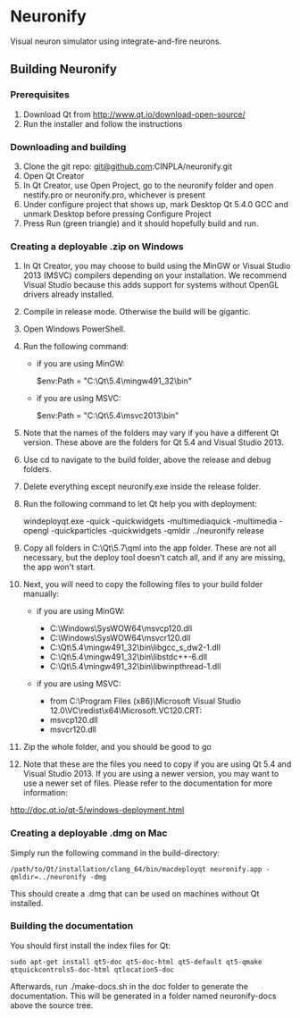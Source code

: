 # Neuronify

Visual neuron simulator using integrate-and-fire neurons.

## Building Neuronify

### Prerequisites

1. Download Qt from http://www.qt.io/download-open-source/
2. Run the installer and follow the instructions

### Downloading and building

3. Clone the git repo: git@github.com:CINPLA/neuronify.git
4. Open Qt Creator
5. In Qt Creator, use Open Project, go to the neuronify folder and open nestify.pro or neuronify.pro, whichever is present
6. Under configure project that shows up, mark Desktop Qt 5.4.0 GCC and unmark Desktop before pressing Configure Project
7. Press Run (green triangle) and it should hopefully build and run.

### Creating a deployable .zip on Windows

1. In Qt Creator, you may choose to build using the MinGW or Visual Studio 2013 (MSVC) compilers depending on your installation. We recommend Visual Studio because this adds support for systems without OpenGL drivers already installed.
2. Compile in release mode. Otherwise the build will be gigantic.
3. Open Windows PowerShell.
4. Run the following command:
    - if you are using MinGW:

        $env:Path = "C:\Qt\5.4\mingw491_32\bin"

    - if you are using MSVC:

        $env:Path = "C:\Qt\5.4\msvc2013\bin"

5. Note that the names of the folders may vary if you have a different Qt version. These above are the folders for Qt 5.4 and Visual Studio 2013.
5. Use cd to navigate to the build folder, above the release and debug folders.
5. Delete everything except neuronify.exe inside the release folder.
6. Run the following command to let Qt help you with deployment:

    windeployqt.exe -quick -quickwidgets -multimediaquick -multimedia -opengl -quickparticles -quickwidgets -qmldir ../neuronify release

7. Copy all folders in C:\Qt\5.7\qml into the app folder. These are not all necessary, but the deploy tool doesn't catch all, and if any are missing, the app won't start.
7. Next, you will need to copy the following files to your build folder manually:
    - if you are using MinGW:

        - C:\Windows\SysWOW64\msvcp120.dll
        - C:\Windows\SysWOW64\msvcr120.dll
        - C:\Qt\5.4\mingw491_32\bin\libgcc_s_dw2-1.dll
        - C:\Qt\5.4\mingw491_32\bin\libstdc++-6.dll
        - C:\Qt\5.4\mingw491_32\bin\libwinpthread-1.dll

    - if you are using MSVC:
        - from C:\Program Files (x86)\Microsoft Visual Studio 12.0\VC\redist\x64\Microsoft.VC120.CRT:
        - msvcp120.dll 
        - msvcr120.dll      

8. Zip the whole folder, and you should be good to go
9. Note that these are the files you need to copy if you are using Qt 5.4 and Visual Studio 2013. If you are using a newer version, you may want to use a newer set of files. Please refer to the documentation for more information:

http://doc.qt.io/qt-5/windows-deployment.html

### Creating a deployable .dmg on Mac

Simply run the following command in the build-directory:

    /path/to/Qt/installation/clang_64/bin/macdeployqt neuronify.app -qmldir=../neuronify -dmg

This should create a .dmg that can be used on machines without Qt installed.

### Building the documentation ###

You should first install the index files for Qt:

    sudo apt-get install qt5-doc qt5-doc-html qt5-default qt5-qmake qtquickcontrols5-doc-html qtlocation5-doc

Afterwards, run ./make-docs.sh in the doc folder to generate the documentation.
This will be generated in a folder named neuronify-docs above the source tree.
